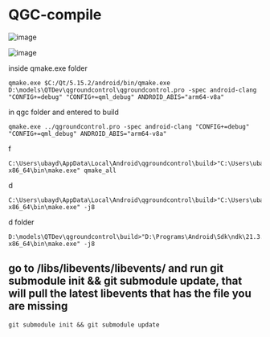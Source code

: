 # QGC-compile    
   
![image](https://github.com/UbaydullohML/QGC-compile/assets/75980506/0ee6fdc6-f5ec-4ff7-afce-434de3be2795)
 
![image](https://github.com/UbaydullohML/QGC-compile/assets/75980506/2d382300-fa24-45e9-af98-c0d427d9cc1b)   
  
inside qmake.exe folder      
      
    qmake.exe $C:/Qt/5.15.2/android/bin/qmake.exe D:\models\QTDev\qgroundcontrol\qgroundcontrol.pro -spec android-clang "CONFIG+=debug" "CONFIG+=qml_debug" ANDROID_ABIS="arm64-v8a" 
 

in qgc folder and entered to build

    
    qmake.exe ../qgroundcontrol.pro -spec android-clang "CONFIG+=debug" "CONFIG+=qml_debug" ANDROID_ABIS="arm64-v8a"


f

    C:\Users\ubayd\AppData\Local\Android\qgroundcontrol\build>"C:\Users\ubayd\AppData\Local\Android\Sdk\ndk\21.3.6528147\prebuilt\windows-x86_64\bin\make.exe" qmake_all
d

    C:\Users\ubayd\AppData\Local\Android\qgroundcontrol\build>"C:\Users\ubayd\AppData\Local\Android\Sdk\ndk\21.3.6528147\prebuilt\windows-x86_64\bin\make.exe" -j8


d folder

    D:\models\QTDev\qgroundcontrol\build>"D:\Programs\Android\Sdk\ndk\21.3.6528147\prebuilt\windows-x86_64\bin\make.exe" -j8


        
## go to /libs/libevents/libevents/ and run git submodule init && git submodule update, that will pull the latest libevents that has the file you are missing


    git submodule init && git submodule update
